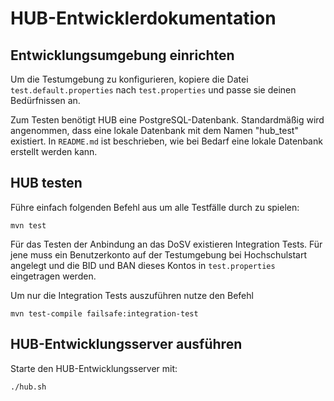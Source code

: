 HUB-Entwicklerdokumentation
===========================

Entwicklungsumgebung einrichten
-------------------------------

Um die Testumgebung zu konfigurieren, kopiere die Datei `test.default.properties` nach
`test.properties` und passe sie deinen Bedürfnissen an.

Zum Testen benötigt HUB eine PostgreSQL-Datenbank. Standardmäßig wird angenommen, dass
eine lokale Datenbank mit dem Namen "hub_test" existiert. In `README.md` ist beschrieben,
wie bei Bedarf eine lokale Datenbank erstellt werden kann.

HUB testen
----------

Führe einfach folgenden Befehl aus um alle Testfälle durch zu spielen:

    mvn test

Für das Testen der Anbindung an das DoSV existieren Integration Tests.
Für jene muss ein Benutzerkonto auf der Testumgebung bei Hochschulstart angelegt und die 
BID und BAN dieses Kontos in `test.properties` eingetragen werden.

Um nur die Integration Tests auszuführen nutze den Befehl

    mvn test-compile failsafe:integration-test

HUB-Entwicklungsserver ausführen
--------------------------------

Starte den HUB-Entwicklungsserver mit:

    ./hub.sh
